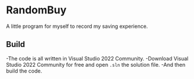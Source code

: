# RandomBuy

A little program for myself to record my saving experience.

## Build

-The code is all written in Visual Studio 2022 Community. 
-Download Visual Studio 2022 Community for free and open ```.sln``` the solution file. 
-And then build the code.
